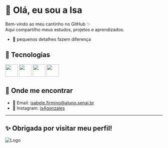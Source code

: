 # 🌸 Olá, eu sou a Isa

Bem-vindo ao meu cantinho no GitHub ✨  
Aqui compartilho meus estudos, projetos e aprendizados.  
- 🌷 pequenos detalhes fazem diferença  

## 🚀 Tecnologias
<p align="left">
  <img src="https://cdn.jsdelivr.net/gh/devicons/devicon/icons/html5/html5-original.svg" width="40px"/>
  <img src="https://cdn.jsdelivr.net/gh/devicons/devicon/icons/css3/css3-original.svg" width="40px"/>
  <img src="https://cdn.jsdelivr.net/gh/devicons/devicon/icons/python/python-original.svg" width="40px"/>
  <img src="https://res.cloudinary.com/appmasters-io/image/upload/v1624744345/mysql_87a2317566.png" width="40px"/>
</p>

## 💌 Onde me encontrar
- 📧 Email: isabele.firmino@aluno.senai.br  
- 🌷 Instagram: [is4gonzales](#)  

---

✨ Obrigada por visitar meu perfil!
---
![Logo](https://i.pinimg.com/736x/4b/5b/53/4b5b53982a167f6356d25b33ffdef786.jpg)
